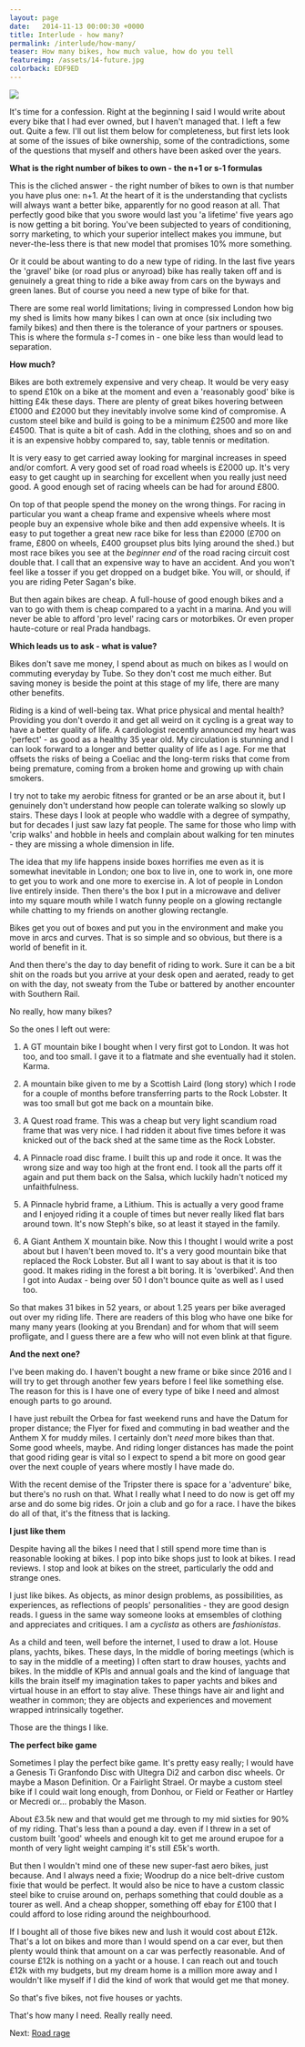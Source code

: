 ```yaml
---
layout: page
date:   2014-11-13 00:00:30 +0000
title: Interlude - how many?
permalink: /interlude/how-many/
teaser: How many bikes, how much value, how do you tell
featureimg: /assets/14-future.jpg
colorback: EDF9ED
---
```



<div class="feature-image">
<img src="/assets/how-many-1.jpg"><br />
<span class="caption"></span>
</div>

It's time for a confession. Right at the beginning I said I would write about every bike that I had ever owned, but I haven't managed that. I left a few out. Quite a few. I'll out list them below for completeness, but first lets look at some of the issues of bike ownership, some of the contradictions, some of the questions that myself and others have been asked over the years.

 <b>What is the right number of bikes to own - the n+1 or s-1 formulas</b>

This is the cliched answer - the right number of bikes to own is that number you have plus one: n+1. At the heart of it is the understanding that cyclists will always want a better bike, apparently for no good reason at all. That perfectly good bike that you swore would last you 'a lifetime' five years ago is now getting a bit boring. You've been subjected to years of conditioning, sorry marketing, to which your superior intellect makes you immune, but never-the-less there is that new model that promises 10% more something.

Or it could be about wanting to do a new type of riding. In the last five years the 'gravel' bike (or road plus or anyroad) bike has really taken off and is genuinely a great thing to ride a bike away from cars on the byways and green lanes. But of course you need a new type of bike for that.

There are some real world limitations; living in compressed London how big my shed is limits how many bikes I can own at once (six including two family bikes) and then there is the tolerance of your partners or spouses. This is where the formula _s-1_ comes in - one bike less than would lead to separation.

 <b>How much?</b>

Bikes are both extremely expensive and very cheap. It would be very easy to spend £10k on a bike at the moment and even a 'reasonably good' bike is hitting £4k these days. There are plenty of great bikes hovering between £1000 and £2000 but they inevitably involve some kind of compromise. A custom steel bike and build is going to be a minimum £2500 and more like £4500. That is quite a bit of cash. Add in the clothing, shoes and so on and it is an expensive hobby compared to, say, table tennis or meditation.

It is very easy to get carried away looking for marginal increases in speed and/or comfort. A very good set of road road wheels is £2000 up. It's very easy to get caught up in searching for excellent when you really just need good. A good enough set of racing wheels can be had for around £800.

On top of that people spend the money on the wrong things. For racing in particular you want a cheap frame and expensive wheels where most people buy an expensive whole bike and then add expensive wheels. It is easy to put together a great new race bike for less than £2000 (£700 on frame, £800 on wheels, £400 groupset plus bits lying around the shed.) but most race bikes you see at the _beginner end_ of the road racing circuit cost double that. I call that an expensive way to have an accident. And you won't feel like a tosser if you get dropped on a budget bike. You will, or should, if you are riding Peter Sagan's bike.

But then again bikes are cheap. A full-house of good enough bikes and a van to go with them is cheap compared to a yacht in a marina. And you will never be able to afford 'pro level' racing cars or motorbikes. Or even proper haute-coture or real Prada handbags. 

<b>Which leads us to ask - what is value?</b>

Bikes don't save me money, I spend about as much on bikes as I would on commuting everyday by Tube. So they don't cost me much either. But saving money is beside the point at this stage of my life, there are many other benefits.

Riding is a kind of well-being tax. What price physical and mental health? Providing you don't overdo it and get all weird on it cycling is a great way to have a better quality of life. A cardiologist recently announced my heart was 'perfect' - as good as a healthy 35 year old. My circulation is stunning and I can look forward to a longer and better quality of life as I age. For me that offsets the risks of being a Coeliac and the long-term risks that come from being premature, coming from a broken home and growing up with chain smokers.

I try not to take my aerobic fitness for granted or be an arse about it, but I genuinely don't understand how people can tolerate walking so slowly up stairs. These days I look at people who waddle with a degree of sympathy, but for decades I just saw lazy fat people. The same for those who limp with 'crip walks' and hobble in heels and complain about walking for ten minutes - they are missing a whole dimension in life. 

The idea that my life happens inside boxes horrifies me even as it is somewhat inevitable in London; one box to live in, one to work in, one more to get you to work and one more to exercise in. A lot of people in London live entirely inside. Then there's the box I put in a microwave and deliver into my square mouth while I watch funny people on a glowing rectangle while chatting to my friends on another glowing rectangle.

Bikes get you out of boxes and put you in the environment and make you move in arcs and curves. That is so simple and so obvious, but there is a world of benefit in it.

And then there's the day to day benefit of riding to work. Sure it can be a bit shit on the roads but you arrive at your desk open and aerated, ready to get on with the day, not sweaty from the Tube or battered by another encounter with Southern Rail.

No really, how many bikes?

So the ones I left out were:

1. A GT mountain bike I bought when I very first got to London. It was hot too, and too small. I gave it to a flatmate and she eventually had it stolen. Karma.

2. A mountain bike given to me by a Scottish Laird (long story) which I rode for a couple of months before transferring parts to the Rock Lobster. It was too small but got me back on a mountain bike.

3. A Quest road frame. This was a cheap but very light scandium road frame that was very nice. I had ridden it about five times before it was knicked out of the back shed at the same time as the Rock Lobster.

4. A Pinnacle road disc frame. I built this up and rode it once. It was the wrong size and way too high at the front end. I took all the parts off it again and put them back on the Salsa, which luckily hadn't noticed my unfaithfulness.

5. A Pinnacle hybrid frame, a Lithium. This is actually a very good frame and I enjoyed riding it a couple of times but never really liked flat bars around town. It's now Steph's bike, so at least it stayed in the family.

6. A Giant Anthem X mountain bike. Now this I thought I would write a post about but I haven't been moved to. It's a very good mountain bike that replaced the Rock Lobster. But all I want to say about is that it is too good. It makes riding in the forest a bit boring. It is 'overbiked'. And then I got into Audax - being over 50 I don't bounce quite as well as I used too.

So that makes 31 bikes in 52 years, or about 1.25 years per bike averaged out over my riding life. There are readers of this blog who have one bike for many many years (looking at you Brendan) and for whom that will seem profligate, and I guess there are a few who will not even blink at that figure.

<b>And the next one?</b>

I've been making do. I haven't bought a new frame or bike since 2016 and I will try to get through another few years before I feel like something else. The reason for this is I have one of every type of bike I need and almost enough parts to go around.

I have just rebuilt the Orbea for fast weekend runs and have the Datum for proper distance; the Flyer for fixed and commuting in bad weather and the Anthem X for muddy miles. I certainly don't _need_ more bikes than that. Some good wheels, maybe. And riding longer distances has made the point that good riding gear is vital so I expect to spend a bit more on good gear over the next couple of years where mostly I have made do.

With the recent demise of the Tripster there is space for a 'adventure' bike, but there's no rush on that. What I really what I need to do now is get off my arse and do some big rides. Or join a club and go for a race. I have the bikes do all of that, it's the fitness that is lacking.

<b>I just like them</b>

Despite having all the bikes I need that I still spend more time than is reasonable looking at bikes. I pop into bike shops just to look at bikes. I read reviews. I stop and look at bikes on the street, particularly the odd and strange ones.

I just like bikes. As objects, as minor design problems, as possibilities, as experiences, as reflections of peopls' personalities - they are good design reads. I guess in the same way someone looks at emsembles of clothing and appreciates and critiques. I am a _cyclista_ as others are _fashionistas_.

As a child and teen, well before the internet, I used to draw a lot. House plans, yachts, bikes. These days, In the middle of boring meetings (which is to say in the middle of a meeting) I often start to draw houses, yachts and bikes. In the middle of KPIs and annual goals and the kind of language that kills the brain itself my imagination takes to paper yachts and bikes and virtual house in an effort to stay alive. These things have air and light and weather in common; they are objects and experiences and movement wrapped intrinsically together. 

Those are the things I like.

<b>The perfect bike game</b>

Sometimes I play the perfect bike game. It's pretty easy really; I would have a Genesis Ti Granfondo Disc with Ultegra Di2 and carbon disc wheels. Or maybe a Mason Definition. Or a Fairlight Strael. Or maybe a custom steel bike if I could wait long enough, from Donhou, or Field or Feather or Hartley or Mecredi or... probably the Mason.

About £3.5k new and that would get me through to my mid sixties for 90% of my riding. That's less than a pound a day. even if I threw in a set of custom built 'good' wheels and enough kit to get me around erupoe for a month of very light weight camping it's still £5k's worth. 

But then I wouldn't mind one of these new super-fast aero bikes, just because. And I always need a fixie; Woodrup do a nice belt-drive custom fixie that would be perfect. It would also be nice to have a custom classic steel bike to cruise around on, perhaps something that could double as a tourer as well. And a cheap shopper, something off ebay for £100 that I could afford to lose riding around the neighbourhood.

If I bought all of those five bikes new and lush it would cost about £12k. That's a lot on bikes and more than I would spend on a car ever, but then plenty would think that amount on a car was perfectly reasonable. And of course £12k is nothing on a yacht or a house. I can reach out and touch £12k with my budgets, but my dream home is a million more away and I wouldn't like myself if I did the kind of work that would get me that money.

So that's five bikes, not five houses or yachts.

That's how many I need. Really really need.

Next: [Road rage](/bikes/20-road-rage/)
